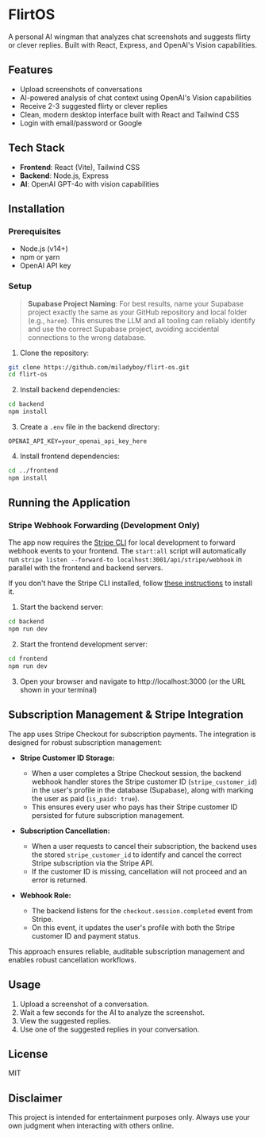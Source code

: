# FlirtOS

A personal AI wingman that analyzes chat screenshots and suggests flirty or clever replies. Built with React, Express, and OpenAI's Vision capabilities.

## Features

- Upload screenshots of conversations
- AI-powered analysis of chat context using OpenAI's Vision capabilities
- Receive 2-3 suggested flirty or clever replies
- Clean, modern desktop interface built with React and Tailwind CSS
- Login with email/password or Google

## Tech Stack

- **Frontend**: React (Vite), Tailwind CSS
- **Backend**: Node.js, Express
- **AI**: OpenAI GPT-4o with vision capabilities

## Installation

### Prerequisites

- Node.js (v14+)
- npm or yarn
- OpenAI API key

### Setup

> **Supabase Project Naming**: For best results, name your Supabase project exactly the same as your GitHub repository and local folder (e.g., `harem`). This ensures the LLM and all tooling can reliably identify and use the correct Supabase project, avoiding accidental connections to the wrong database.

1. Clone the repository:

```bash
git clone https://github.com/miladyboy/flirt-os.git
cd flirt-os
```

2. Install backend dependencies:

```bash
cd backend
npm install
```

3. Create a `.env` file in the backend directory:

```
OPENAI_API_KEY=your_openai_api_key_here
```

4. Install frontend dependencies:

```bash
cd ../frontend
npm install
```

## Running the Application

### Stripe Webhook Forwarding (Development Only)

The app now requires the [Stripe CLI](https://stripe.com/docs/stripe-cli) for local development to forward webhook events to your frontend. The `start:all` script will automatically run `stripe listen --forward-to localhost:3001/api/stripe/webhook` in parallel with the frontend and backend servers.

If you don't have the Stripe CLI installed, follow [these instructions](https://stripe.com/docs/stripe-cli#install) to install it.

1. Start the backend server:

```bash
cd backend
npm run dev
```

2. Start the frontend development server:

```bash
cd frontend
npm run dev
```

3. Open your browser and navigate to http://localhost:3000 (or the URL shown in your terminal)

## Subscription Management & Stripe Integration

The app uses Stripe Checkout for subscription payments. The integration is designed for robust subscription management:

- **Stripe Customer ID Storage:**
  - When a user completes a Stripe Checkout session, the backend webhook handler stores the Stripe customer ID (`stripe_customer_id`) in the user's profile in the database (Supabase), along with marking the user as paid (`is_paid: true`).
  - This ensures every user who pays has their Stripe customer ID persisted for future subscription management.

- **Subscription Cancellation:**
  - When a user requests to cancel their subscription, the backend uses the stored `stripe_customer_id` to identify and cancel the correct Stripe subscription via the Stripe API.
  - If the customer ID is missing, cancellation will not proceed and an error is returned.

- **Webhook Role:**
  - The backend listens for the `checkout.session.completed` event from Stripe.
  - On this event, it updates the user's profile with both the Stripe customer ID and payment status.

This approach ensures reliable, auditable subscription management and enables robust cancellation workflows.

## Usage

1. Upload a screenshot of a conversation.
2. Wait a few seconds for the AI to analyze the screenshot.
3. View the suggested replies.
4. Use one of the suggested replies in your conversation.

## License

MIT

## Disclaimer

This project is intended for entertainment purposes only. Always use your own judgment when interacting with others online. 